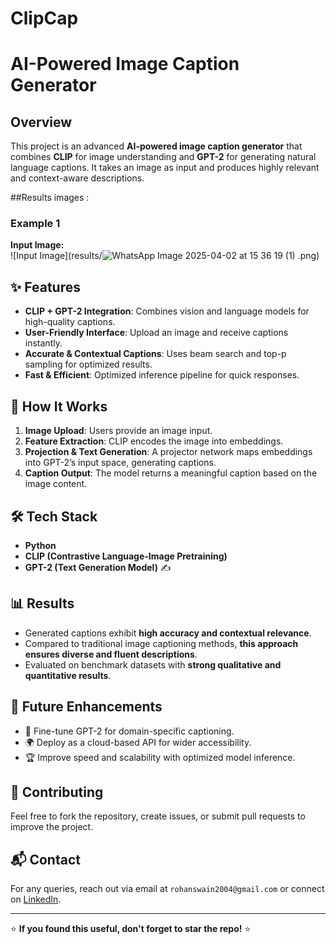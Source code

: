 # ClipCap

# AI-Powered Image Caption Generator

##  Overview
This project is an advanced **AI-powered image caption generator** that combines **CLIP** for image understanding and **GPT-2** for generating natural language captions. It takes an image as input and produces highly relevant and context-aware descriptions.




##Results images : 


### Example 1  
**Input Image:**  
![Input Image](results/![WhatsApp Image 2025-04-02 at 15 36 19 (1)](https://github.com/user-attachments/assets/35d93892-e5c0-4f86-9837-7da359aa3579)
.png)  








## ✨ Features
-  **CLIP + GPT-2 Integration**: Combines vision and language models for high-quality captions.
-  **User-Friendly Interface**: Upload an image and receive captions instantly.
-  **Accurate & Contextual Captions**: Uses beam search and top-p sampling for optimized results.
-  **Fast & Efficient**: Optimized inference pipeline for quick responses.

## 📌 How It Works
1.  **Image Upload**: Users provide an image input.
2.  **Feature Extraction**: CLIP encodes the image into embeddings.
3.  **Projection & Text Generation**: A projector network maps embeddings into GPT-2’s input space, generating captions.
4.  **Caption Output**: The model returns a meaningful caption based on the image content.



## 🛠️ Tech Stack
- **Python** 
- **CLIP (Contrastive Language-Image Pretraining)** 
- **GPT-2 (Text Generation Model)** ✍


## 📊 Results
- Generated captions exhibit **high accuracy and contextual relevance**.
- Compared to traditional image captioning methods, **this approach ensures diverse and fluent descriptions**.
- Evaluated on benchmark datasets with **strong qualitative and quantitative results**.

## 📜 Future Enhancements
- 🔄 Fine-tune GPT-2 for domain-specific captioning.
- 🌍 Deploy as a cloud-based API for wider accessibility.
- 🏆 Improve speed and scalability with optimized model inference.

## 🤝 Contributing
Feel free to fork the repository, create issues, or submit pull requests to improve the project.

## 📬 Contact
For any queries, reach out via email at `rohanswain2004@gmail.com` or connect on [LinkedIn](https://linkedin.com/in/rohanswain27).

---
⭐ **If you found this useful, don't forget to star the repo!** ⭐

